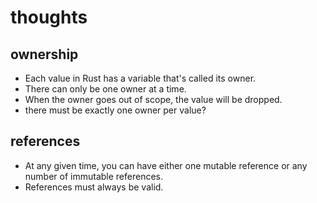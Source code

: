 # thoughts

## ownership

- Each value in Rust has a variable that's called its owner.
- There can only be one owner at a time.
- When the owner goes out of scope, the value will be dropped.
- there must be exactly one owner per value?

## references

- At any given time, you can have either one mutable reference or any number of
  immutable references.
- References must always be valid.
